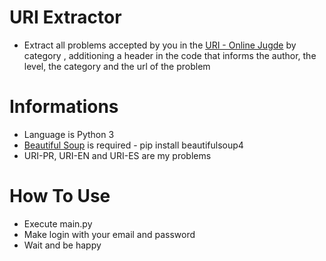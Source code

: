 # URI Extractor
  - Extract all problems accepted by you in the [URI - Online Jugde](https://www.urionlinejudge.com.br) by category , additioning a header in the code that informs the author, the level, the category and the url of the problem

# Informations
  - Language is Python 3
  - [Beautiful Soup](https://www.crummy.com/software/BeautifulSoup/bs4/doc/) is required - pip install beautifulsoup4
  - URI-PR, URI-EN and URI-ES are my problems

# How To Use
  - Execute main.py
  - Make login with your email and password
  - Wait and be happy
